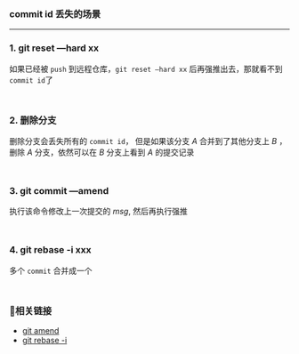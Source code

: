 ### commit id 丢失的场景
***

### 1. git reset —hard xx
如果已经被 `push` 到远程仓库，`git reset —hard xx` 后再强推出去，那就看不到 `commit id`了
<div style='margin-top: 50px'></div>

### 2. 删除分支
删除分支会丢失所有的 `commit id`， 但是如果该分支 *A* 合并到了其他分支上 *B* ，删除 *A* 分支，依然可以在 *B* 分支上看到 *A* 的提交记录
<div style='margin-top: 50px'></div>

### 3. git commit —amend
执行该命令修改上一次提交的 *msg*, 然后再执行强推
<div style='margin-top: 50px'></div>

### 4. git rebase -i xxx
多个 `commit` 合并成一个
<div style='margin-top: 50px'></div>

### 🔗相关链接
- [git amend](https://zhuanlan.zhihu.com/p/100243017)
- [git rebase -i](https://blog.51cto.com/u_15230485/2821427)